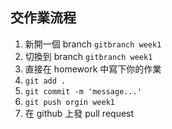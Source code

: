 ## 交作業流程
1. 新開一個 branch `gitbranch week1`
2. 切換到 branch `gitbranch week1`
3. 直接在 homework 中寫下你的作業
4. `git add .`
5. `git commit -m 'message...'`
6. `git push orgin week1`
7. 在 github 上發 pull request